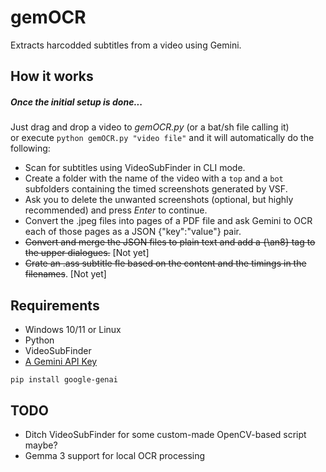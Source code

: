 # gemOCR
Extracts harcodded subtitles from a video using Gemini.

## How it works
##### Once the initial setup is done...
Just drag and drop a video to *gemOCR.py* (or a bat/sh file calling it)
<br>or execute `python gemOCR.py "video file"` and it will automatically do the following:

- Scan for subtitles using VideoSubFinder in CLI mode.
- Create a folder with the name of the video with a `top` and a `bot` subfolders containing the timed screenshots generated by VSF.
- Ask you to delete the unwanted screenshots (optional, but highly recommended) and press *Enter* to continue.
- Convert the .jpeg files into pages of a PDF file and ask Gemini to OCR each of those pages as a JSON {"key":"value"} pair.
- ~~Convert and merge the JSON files to plain text and add a {\an8} tag to the upper dialogues.~~ [Not yet]
- ~~Crate an .ass subtitle fle based on the content and the timings in the filenames~~. [Not yet]

## Requirements
- Windows 10/11 or Linux
- Python
- VideoSubFinder
- [A Gemini API Key](https://aistudio.google.com/apikey)
```
pip install google-genai
```

## TODO
- Ditch VideoSubFinder for some custom-made OpenCV-based script maybe?
- Gemma 3 support for local OCR processing
